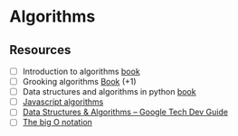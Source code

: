 # Algorithms

## Resources

* [ ] Introduction to algorithms [book](https://www.amazon.com/-/es/Introduction-Algorithms-3rd-MIT-Press/dp/0262033844/ref=sr\_1\_2?\_\_mk\_es\_US=%C3%85M%C3%85%C5%BD%C3%95%C3%91\&dchild=1\&keywords=Introduction+Algorithms+Thomas+Cormen\&qid=1594635517\&sr=8-2)
* [ ] Grooking algorithms [Book](https://www.amazon.com/Grokking-Algorithms-illustrated-programmers-curious/dp/1617292230) (+1)
* [ ] Data structures and algorithms in python [book](https://www.amazon.com/Structures-Algorithms-Python-Michael-Goodrich-ebook-dp-B00CTZ290I/dp/B00CTZ290I/ref=mt\_kindle?\_encoding=UTF8\&me=\&qid=)
* [ ] [Javascript algorithms](https://github.com/trekhleb/javascript-algorithms)
* [ ] [Data Structures & Algorithms – Google Tech Dev Guide](https://techdevguide.withgoogle.com/paths/data-structures-and-algorithms/)
* [ ] [The big O notation](https://towardsdatascience.com/the-big-o-notation-d35d52f38134)
